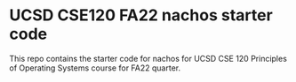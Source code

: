 # UCSD CSE120 FA22 nachos starter code

This repo contains the starter code for nachos for UCSD CSE 120 Principles of Operating Systems course for FA22 quarter.
